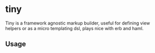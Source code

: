 # tiny

Tiny is a framework agnostic markup builder, useful for defining view helpers or as a micro templating dsl, plays nice with erb and haml.

## Usage

 

